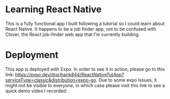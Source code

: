 # Learning React Native
This is a fully functional app I built following a tutorial so I could learn about React Native. It happens to be a job finder app, not to be confused with Clover, the React job-finder web app that I'm currently building. 
# Deployment
This app is deployed with Expo. In order to see it in action, please go to this link: https://expo.dev/@sriharik844/ReactNativeTutApp?serviceType=classic&distribution=expo-go. Due to some expo issues, it might not be visible to everyone, in which case please visit this link to see a quick demo video I recorded: .
